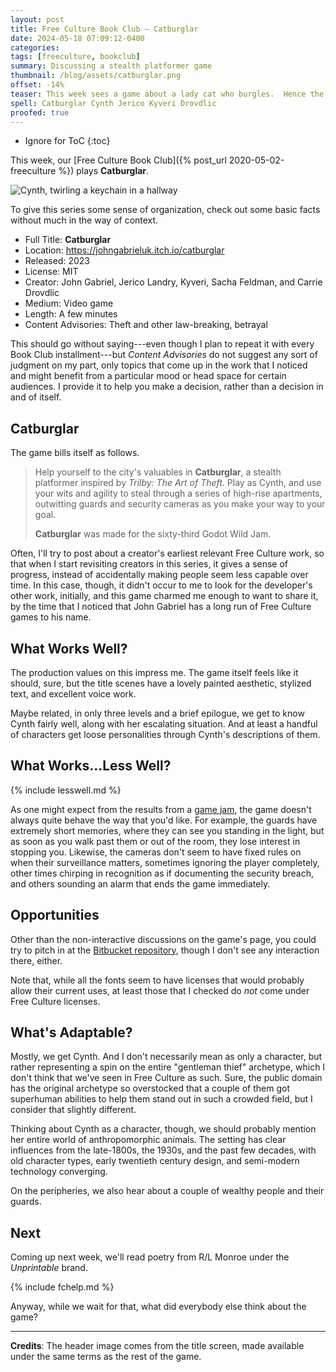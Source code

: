 ```yaml
---
layout: post
title: Free Culture Book Club — Catburglar
date: 2024-05-18 07:09:12-0400
categories:
tags: [freeculture, bookclub]
summary: Discussing a stealth platformer game
thumbnail: /blog/assets/catburglar.png
offset: -14%
teaser: This week sees a game about a lady cat who burgles.  Hence the name, I guess.
spell: Catburglar Cynth Jerico Kyveri Drovdlic
proofed: true
---
```


* Ignore for ToC
{:toc}

This week, our [Free Culture Book Club]({% post_url 2020-05-02-freeculture %}) plays **Catburglar**.

![Cynth, twirling a keychain in a hallway](/blog/assets/catburglar.png "You can snag the full animation of the key-twirl in the repository")

To give this series some sense of organization, check out some basic facts without much in the way of context.

 * Full Title:  **Catburglar**
 * Location:  <https://johngabrieluk.itch.io/catburglar>
 * Released:  2023
 * License:  MIT
 * Creator:  John Gabriel, Jerico Landry, Kyveri, Sacha Feldman, and Carrie Drovdlic
 * Medium:  Video game
 * Length:  A few minutes
 * Content Advisories:  Theft and other law-breaking, betrayal

This should go without saying---even though I plan to repeat it with every Book Club installment---but *Content Advisories* do not suggest any sort of judgment on my part, only topics that come up in the work that I noticed and might benefit from a particular mood or head space for certain audiences.  I provide it to help you make a decision, rather than a decision in and of itself.

## Catburglar

The game bills itself as follows.

 > Help yourself to the city's valuables in **Catburglar**, a stealth platformer inspired by _Trilby: The Art of Theft._ Play as Cynth, and use your wits and agility to steal through a series of high-rise apartments, outwitting guards and security cameras as you make your way to your goal.
 >
 > **Catburglar** was made for the sixty-third Godot Wild Jam.

Often, I'll try to post about a creator's earliest relevant Free Culture work, so that when I start revisiting creators in this series, it gives a sense of progress, instead of accidentally making people seem less capable over time.  In this case, though, it didn't occur to me to look for the developer's other work, initially, and this game charmed me enough to want to share it, by the time that I noticed that John Gabriel has a long run of Free Culture games to his name.

## What Works Well?

The production values on this impress me.  The game itself feels like it should, sure, but the title scenes have a lovely painted aesthetic, stylized text, and excellent voice work.

Maybe related, in only three levels and a brief epilogue, we get to know Cynth fairly well, along with her escalating situation.  And at least a handful of characters get loose personalities through Cynth's descriptions of them.

## What Works...Less Well?

{% include lesswell.md %}

As one might expect from the results from a [game jam](https://en.wikipedia.org/wiki/Game_jam), the game doesn't always quite behave the way that you'd like.  For example, the guards have extremely short memories, where they can see you standing in the light, but as soon as you walk past them or out of the room, they lose interest in stopping you.  Likewise, the cameras don't seem to have fixed rules on when their surveillance matters, sometimes ignoring the player completely, other times chirping in recognition as if documenting the security breach, and others sounding an alarm that ends the game immediately.

## Opportunities

Other than the non-interactive discussions on the game's page, you could try to pitch in at the [Bitbucket repository](https://bitbucket.org/JohnGabrielUK/catburglar/src/master/), though I don't see any interaction there, either.

Note that, while all the fonts seem to have licenses that would probably allow their current uses, at least those that I checked do *not* come under Free Culture licenses.

## What's Adaptable?

Mostly, we get Cynth.  And I don't necessarily mean as only a character, but rather representing a spin on the entire "gentleman thief" archetype, which I don't think that we've seen in Free Culture as such.  Sure, the public domain has the original archetype so overstocked that a couple of them got superhuman abilities to help them stand out in such a crowded field, but I consider that slightly different.

Thinking about Cynth as a character, though, we should probably mention her entire world of anthropomorphic animals.  The setting has clear influences from the late-1800s, the 1930s, and the past few decades, with old character types, early twentieth century design, and semi-modern technology converging.

On the peripheries, we also hear about a couple of wealthy people and their guards.

## Next

Coming up next week, we'll read poetry from R/L Monroe under the *Unprintable* brand.

{% include fchelp.md %}

Anyway, while we wait for that, what did everybody else think about the game?

* * *

**Credits**:  The header image comes from the title screen, made available under the same terms as the rest of the game.
